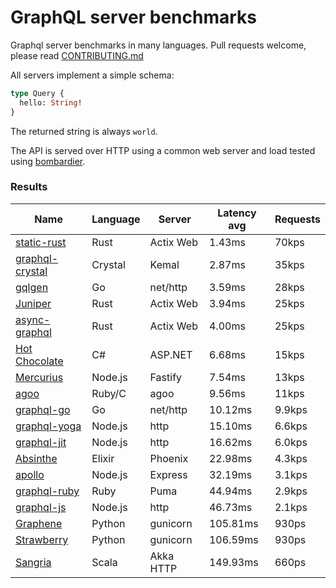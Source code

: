 <!-- README.md is generated from README.ecr, do not edit -->

# GraphQL server benchmarks

Graphql server benchmarks in many languages. Pull requests welcome, please read [CONTRIBUTING.md](CONTRIBUTING.md)

All servers implement a simple schema:

```graphql
type Query {
  hello: String!
}
```

The returned string is always `world`.

The API is served over HTTP using a common web server and load tested using [bombardier](https://github.com/codesenberg/bombardier).

### Results

| Name                          | Language      | Server          | Latency avg      | Requests      |
| ----------------------------  | ------------- | --------------- | ---------------- | ------------- |
| [static-rust](https://actix.rs/) | Rust | Actix Web | 1.43ms | 70kps |
| [graphql-crystal](https://github.com/graphql-crystal/graphql) | Crystal | Kemal | 2.87ms | 35kps |
| [gqlgen](https://github.com/99designs/gqlgen) | Go | net/http | 3.59ms | 28kps |
| [Juniper](https://github.com/graphql-rust/juniper) | Rust | Actix Web | 3.94ms | 25kps |
| [async-graphql](https://github.com/async-graphql/async-graphql) | Rust | Actix Web | 4.00ms | 25kps |
| [Hot Chocolate](https://github.com/ChilliCream/hotchocolate) | C# | ASP.NET | 6.68ms | 15kps |
| [Mercurius](https://github.com/mercurius-js/mercurius) | Node.js | Fastify | 7.54ms | 13kps |
| [agoo](https://github.com/ohler55/agoo) | Ruby/C | agoo | 9.56ms | 11kps |
| [graphql-go](https://github.com/graphql-go/graphql) | Go | net/http | 10.12ms | 9.9kps |
| [graphql-yoga](https://github.com/dotansimha/graphql-yoga) | Node.js | http | 15.10ms | 6.6kps |
| [graphql-jit](https://github.com/zalando-incubator/graphql-jit) | Node.js | http | 16.62ms | 6.0kps |
| [Absinthe](https://github.com/absinthe-graphql/absinthe) | Elixir | Phoenix | 22.98ms | 4.3kps |
| [apollo](https://github.com/apollographql/apollo-server) | Node.js | Express | 32.19ms | 3.1kps |
| [graphql-ruby](https://github.com/rmosolgo/graphql-ruby) | Ruby | Puma | 44.94ms | 2.9kps |
| [graphql-js](https://github.com/graphql/graphql-js) | Node.js | http | 46.73ms | 2.1kps |
| [Graphene](https://github.com/graphql-python/graphene) | Python | gunicorn | 105.81ms | 930ps |
| [Strawberry](https://github.com/strawberry-graphql/strawberry) | Python | gunicorn | 106.59ms | 930ps |
| [Sangria](https://github.com/sangria-graphql/sangria) | Scala | Akka HTTP | 149.93ms | 660ps |
